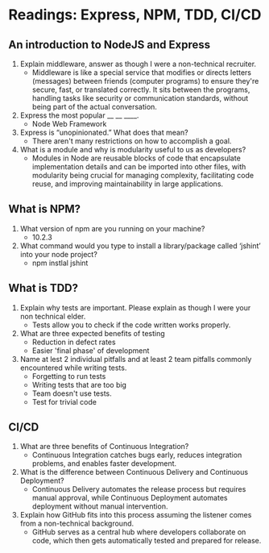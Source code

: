 # Readings: Express, NPM, TDD, CI/CD

## An introduction to NodeJS and Express

1. Explain middleware, answer as though I were a non-technical recruiter.
    - Middleware is like a special service that modifies or directs letters (messages) between friends (computer programs) to ensure they're secure, fast, or translated correctly. It sits between the programs, handling tasks like security or communication standards, without being part of the actual conversation.
2. Express the most popular __ __ ____.
    - Node Web Framework
3. Express is “unopinionated.” What does that mean?
    - There aren't many restrictions on how to accomplish a goal.
4. What is a module and why is modularity useful to us as developers?
    - Modules in Node are reusable blocks of code that encapsulate implementation details and can be imported into other files, with modularity being crucial for managing complexity, facilitating code reuse, and improving maintainability in large applications.

## What is NPM?

1. What version of npm are you running on your machine?
    - 10.2.3
2. What command would you type to install a library/package called ‘jshint’ into your node project?
    - npm instlal jshint

## What is TDD?

1. Explain why tests are important. Please explain as though I were your non technical elder.
    - Tests allow you to check if the code written works properly.
2. What are three expected benefits of testing
    - Reduction in defect rates
    - Easier 'final phase' of development
3. Name at lest 2 individual pitfalls and at least 2 team pitfalls commonly encountered while writing tests.
    - Forgetting to run tests
    - Writing tests that are too big
    - Team doesn't use tests.
    - Test for trivial code

## CI/CD

1. What are three benefits of Continuous Integration?
    - Continuous Integration catches bugs early, reduces integration problems, and enables faster development.
2. What is the difference between Continuous Delivery and Continuous Deployment?
    - Continuous Delivery automates the release process but requires manual approval, while Continuous Deployment automates deployment without manual intervention.
3. Explain how GitHub fits into this process assuming the listener comes from a non-technical background.
    - GitHub serves as a central hub where developers collaborate on code, which then gets automatically tested and prepared for release.